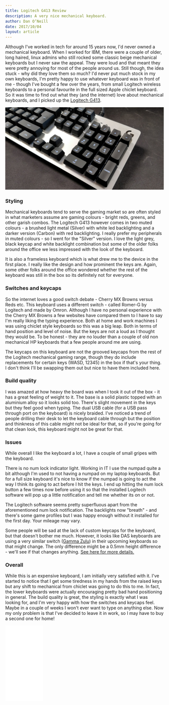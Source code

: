 ```yaml
---
title: Logitech G413 Review
description: A very nice mechanical keyboard.
author: Dan O’Neill
date: 2017/10/04
layout: article
---
```


Although I've worked in tech for around 15 years now, I'd never owned a mechanical keyboard. When I worked for IBM, there were a couple of older, long haired, linux admins who still rocked some classic beige mechanical keyboards but I never saw the appeal. They were loud and that meant they were pretty annoying for most of the people around us. Still though, the idea stuck - why did they love them so much? I'd never put much stock in my own keyboards, I'm pretty happy to use whatever keyboard was in front of me - though I've bought a few over the years, from small Logitech wireless keyboards to a personal favourite in the full sized Apple chiclet keyboard. So it was time to find out what they (and the internet) love about mechanical keyboards, and I picked up the [Logitech G413](http://amzn.to/2fKn4Bn).

![The Logitech G413](/images/G413-2.jpg)

### Styling
Mechanical keyboards tend to serve the gaming market so are often styled in what marketers assume are gaming colours - bright reds, greens, and other garish combos. The Logitech G413 however comes in two muted colours - a brushed light metal (Silver) with white led backlighting and a darker version (Carbon) with red backlighting. I really prefer my peripherals in muted colours - so I went for the "Silver" version. I love the light grey, black keycap and white backlight combination but some of the older folks around the office we less impressed with the look of the keyboard.

It is also a frameless keyboard which is what drew me to the device in the first place. I really like the design and how prominent the keys are. Again, some other folks around the office wondered whether the rest of the keyboard was still in the box so its definitely not for everyone.

### Switches and keycaps
So the internet loves a good switch debate - Cherry MX Browns versus Reds etc. This keyboard uses a different switch - called Romer-G by Logitech and made by Omron. Although I have no personal experience with the Cherry MX Browns a few websites have compared them to I have to say I'm really liking the typing experience. Both at home and work machines I was using chiclet style keyboards so this was a big leap. Both in terms of hand position and level of noise. But the keys are not a loud as I thought they would be. To be honest - they are no louder than a couple of old non mechanical HP keyboards that a few people around me are using.

The keycaps on this keyboard are not the grooved keycaps from the rest of the Logitech mechanical gaming range, though they do include replacements for certain keys (WASD, 12345) in the box if that's your thing. I don't think I'll be swapping them out but nice to have them included here.

### Build quality
I was amazed at how heavy the board was when I took it out of the box - it has a great feeling of weight to it. The base is a solid plastic topped with an aluminium alloy so it looks solid too. There's slight movement in the keys but they feel good when typing. The dual USB cable (for a USB pass through port on the keyboard) is nicely braided. I've noticed a trend of people drilling their desk to let the keyboard cable through but the position and thinkness of this cable might not be ideal for that, so if you're going for that clean look, this keyboard might not be great for that.

### Issues
While overall I like the keyboard a lot, I have a couple of small gripes with the keyboard.

There is no num lock indicator light. Working in IT I use the numpad quite a bit although I'm used to not having a numpad on my laptop keyboards. But for a full size keyboard it's nice to know if the numpad is going to act the way I think its going to act before I hit the keys. I end up hitting the num lock button a few times now before using it so that the installed Logitech software will pop up a little notification and tell me whether its on or not.

The Logitech software seems pretty superfluous apart from the aforementioned num lock notification. The backlights now "breath" -  and there's some game profiles but I was happy enough without it installed for the first day. Your mileage may vary.

Some people will be sad at the lack of custom keycaps for the keyboard, but that doesn't bother me much. However, it looks like DAS keyboards are using a very similar switch ([Gamma Zulu](https://deskthority.net/wiki/Das_Keyboard_Gamma_Zulu)) in their upcoming keyboards so that might change. The only difference might be a 0.5mm height difference - we'll see if that changes anything. [See here for more details.](https://deskthority.net/wiki/Logitech_Romer-G)

### Overall
While this is an expensive keyboard, I am initially very satisfied with it. I've started to notice that I get some tiredness in my hands from the raised keys but any shift to mechanical from chiclet was going to do this to me. In fact, the lower keyboards were actually encouraging pretty bad hand positioning in general. The build quality is great, the styling is exactly what I was looking for, and I'm very happy with how the switches and keycaps feel. Maybe in a couple of weeks I won't ever want to type on anything else. Now my only problem is that I've decided to leave it in work, so I may have to buy a second one for home!  

<iframe style="width:120px;height:240px;" marginwidth="0" marginheight="0" scrolling="no" frameborder="0" src="//ws-eu.amazon-adsystem.com/widgets/q?ServiceVersion=20070822&OneJS=1&Operation=GetAdHtml&MarketPlace=GB&source=ss&ref=as_ss_li_til&ad_type=product_link&tracking_id=worandmag-21&marketplace=amazon&region=GB&placement=B06XQ323B3&asins=B06XQ323B3&linkId=824a1664ee9c9cf385a4d4c2953c20a2&show_border=true&link_opens_in_new_window=true"></iframe>
